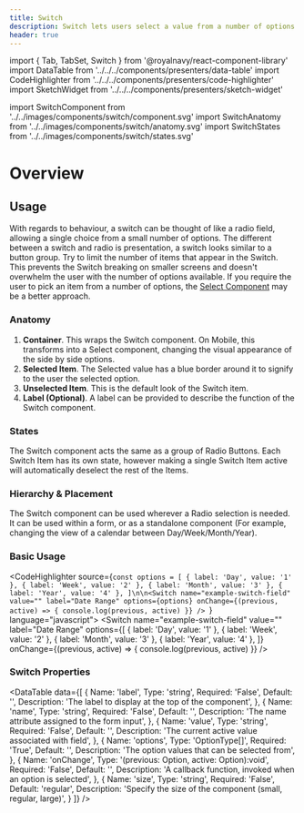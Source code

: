 ```yaml
---
title: Switch
description: Switch lets users select a value from a number of options.
header: true
---
```


import { Tab, TabSet, Switch } from '@royalnavy/react-component-library'
import DataTable from '../../../components/presenters/data-table'
import CodeHighlighter from '../../../components/presenters/code-highlighter'
import SketchWidget from '../../../components/presenters/sketch-widget'

import SwitchComponent from '../../images/components/switch/component.svg'
import SwitchAnatomy from '../../images/components/switch/anatomy.svg'
import SwitchStates from '../../images/components/switch/states.svg'

# Overview

<SwitchComponent />

## Usage
With regards to behaviour, a switch can be thought of like a radio field, allowing a single choice from a small number of options. The different between a switch and radio is presentation, a switch looks similar to a button group. Try to limit the number of items that appear in the Switch. This prevents the Switch breaking on smaller screens and doesn't overwhelm the user with the number of options available. If you require the user to pick an item from a number of options, the [Select Component](/components/select) may be a better approach.

<TabSet>

<Tab title="Design">

<SketchWidget name="Switch" href="/standards-toolkit.sketch" />

### Anatomy

<SwitchAnatomy />

1. **Container**. This wraps the Switch component. On Mobile, this transforms into a Select component, changing the visual appearance of the side by side options.
2. **Selected Item**. The Selected value has a blue border around it to signify to the user the selected option.
3. **Unselected Item**. This is the default look of the Switch item.
4. **Label (Optional)**. A label can be provided to describe the function of the Switch component.


### States

<SwitchStates />

The Switch component acts the same as a group of Radio Buttons. Each Switch Item has its own state, however making a single Switch Item active will automatically deselect the rest of the Items.

### Hierarchy & Placement

The Switch component can be used wherever a Radio selection is needed. It can be used within a form, or as a standalone component (For example, changing the view of a calendar between Day/Week/Month/Year).



</Tab>

<Tab title="Develop">

### Basic Usage
<CodeHighlighter source={`const options = [
  { label: 'Day', value: '1' },
  { label: 'Week', value: '2' },
  { label: 'Month', value: '3' },
  { label: 'Year', value: '4' },
]\n\n<Switch
  name="example-switch-field"
  value=""
  label="Date Range"
  options={options}
  onChange={(previous, active) => {
    console.log(previous, active)
  }}
/>
`} language="javascript">
  <Switch
    name="example-switch-field"
    value=""
    label="Date Range"
    options={[
      { label: 'Day', value: '1' },
      { label: 'Week', value: '2' },
      { label: 'Month', value: '3' },
      { label: 'Year', value: '4' },
    ]}
    onChange={(previous, active) => {
      console.log(previous, active)
    }}
  />
</CodeHighlighter>

### Switch Properties
<DataTable data={[
  {
    Name: 'label',
    Type: 'string',
    Required: 'False',
    Default: '',
    Description: 'The label to display at the top of the component',
  },
  {
    Name: 'name',
    Type: 'string',
    Required: 'False',
    Default: '',
    Description: 'The name attribute assigned to the form input',
  },
  {
    Name: 'value',
    Type: 'string',
    Required: 'False',
    Default: '',
    Description: 'The current active value associated with field',
  },
  {
    Name: 'options',
    Type: 'OptionType[]',
    Required: 'True',
    Default: '',
    Description: 'The option values that can be selected from',
  },
  {
    Name: 'onChange',
    Type: '(previous: Option, active: Option):void',
    Required: 'False',
    Default: '',
    Description: 'A callback function, invoked when an option is selected',
  },
  {
    Name: 'size',
    Type: 'string',
    Required: 'False',
    Default: 'regular',
    Description: 'Specify the size of the component (small, regular, large)',
  }
]} />

</Tab>
</TabSet>
